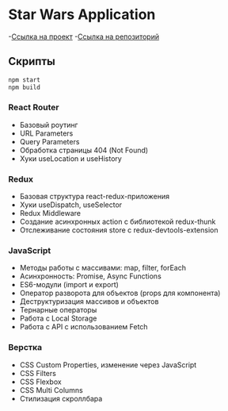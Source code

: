 # Star Wars Application

-[Ссылка на проект](https://imsorler.github.io/starWars/)
-[Ссылка на репозиторий](https://github.com/imsorler/starWars)

## Скрипты
```bash
npm start
npm build
```

### React Router
- Базовый роутинг
- URL Parameters
- Query Parameters
- Обработка страницы 404 (Not Found)
- Хуки useLocation и useHistory

### Redux
- Базовая структура react-redux-приложения
- Хуки useDispatch, useSelector
- Redux Middleware
- Создание асинхронных action с библиотекой redux-thunk
- Отслеживание состояния store с redux-devtools-extension

### JavaScript
- Методы работы с массивами: map, filter, forEach
- Асинхронность: Promise, Async Functions
- ES6-модули (import и export)
- Оператор разворота для объектов (props для компонента)
- Деструктуризация массивов и объектов
- Тернарные операторы
- Работа с Local Storage
- Работа с API с использованием Fetch

### Верстка
- CSS Custom Properties, изменение через JavaScript
- CSS Filters
- CSS Flexbox
- CSS Multi Columns
- Стилизация скроллбара